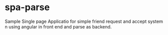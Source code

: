 spa-parse
=========

Sample Single page Applicatio for simple friend request and accept system n using angular in front end and parse as backend.
